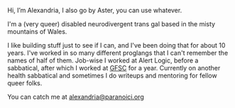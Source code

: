 Hi, I’m Alexandria, I also go by Aster, you can use whatever.

I'm a (very queer) disabled neurodivergent trans gal based in the misty mountains of Wales.

I like building stuff just to see if I can, and I've been doing that for about 10 years. I've worked in so many different proglangs that I can't remember the names of half of them. Job-wise I worked at Alert Logic, before a sabbatical, after which I worked at [GFSC](https://gfsc.studio) for a year. Currently on another health sabbatical and sometimes I do writeups and mentoring for fellow queer folks.

You can catch me at alexandria@paranoici.org

<!---
alexandria-gfsc/alexandria-gfsc is a ✨ special ✨ repository because its `README.md` (this file) appears on your GitHub profile.
You can click the Preview link to take a look at your changes.
--->
